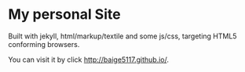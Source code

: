 # My personal Site

Built with jekyll, html/markup/textile and some js/css, targeting HTML5 
conforming browsers.

You can visit it by click <a 
href="http://baige5117.github.io/">http://baige5117.github.io/</a>.

